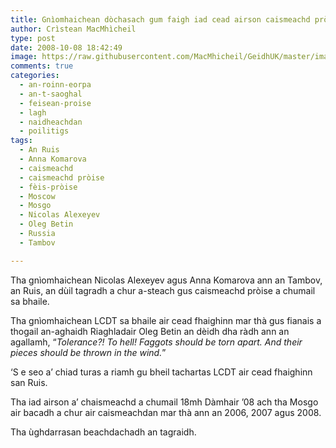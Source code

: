 ```yaml
---
title: Gnìomhaichean dòchasach gum faigh iad cead airson caismeachd pròise a chumail san Ruis
author: Crìstean MacMhìcheil
type: post
date: 2008-10-08 18:42:49
image: https://raw.githubusercontent.com/MacMhicheil/GeidhUK/master/images/2008-10-08-gniomhaichean-dochasach-gum-faigh-iad-cead-airson-caismeachd-proise-a-chumail-san-ruis.jpg
comments: true
categories:
  - an-roinn-eorpa
  - an-t-saoghal
  - feisean-proise
  - lagh
  - naidheachdan
  - poilitigs
tags:
  - An Ruis
  - Anna Komarova
  - caismeachd
  - caismeachd pròise
  - fèis-pròise
  - Moscow
  - Mosgo
  - Nicolas Alexeyev
  - Oleg Betin
  - Russia
  - Tambov

---
```

Tha gnìomhaichean Nicolas Alexeyev agus Anna Komarova ann an Tambov, an Ruis, an dùil tagradh a chur a-steach gus caismeachd pròise a chumail sa bhaile.

<!--more-->

Tha gnìomhaichean LCDT sa bhaile air cead fhaighinn mar thà gus fianais a thogail an-aghaidh Riaghladair Oleg Betin an dèidh dha ràdh ann an agallamh, “_Tolerance?! To hell! Faggots should be torn apart. And their pieces should be thrown in the wind._”

&#8216;S e seo a&#8217; chiad turas a riamh gu bheil tachartas LCDT air cead fhaighinn san Ruis.

Tha iad airson a&#8217; chaismeachd a chumail 18mh Dàmhair &#8217;08 ach tha Mosgo air bacadh a chur air caismeachdan mar thà ann an 2006, 2007 agus 2008.

Tha ùghdarrasan beachdachadh an tagraidh.
